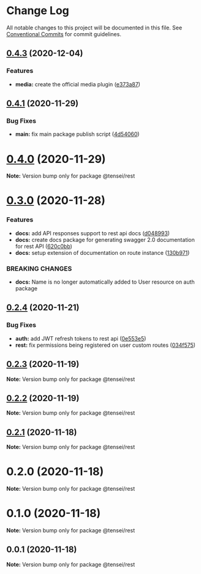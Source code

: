 # Change Log

All notable changes to this project will be documented in this file.
See [Conventional Commits](https://conventionalcommits.org) for commit guidelines.

## [0.4.3](https://github.com/tenseijs/tensei/compare/v0.4.2...v0.4.3) (2020-12-04)


### Features

* **media:** create the official media plugin ([e373a87](https://github.com/tenseijs/tensei/commit/e373a87f1765d527059589914fba944a37f9d48c))





## [0.4.1](https://github.com/tenseijs/tensei/compare/v0.4.0...v0.4.1) (2020-11-29)


### Bug Fixes

* **main:** fix main package publish script ([4d54060](https://github.com/tenseijs/tensei/commit/4d54060157bf72e9e228323a0ddb54c979cac5c0))





# [0.4.0](https://github.com/tenseijs/tensei/compare/v0.3.1...v0.4.0) (2020-11-29)

**Note:** Version bump only for package @tensei/rest





# [0.3.0](https://github.com/tenseijs/tensei/compare/v0.2.4...v0.3.0) (2020-11-28)


### Features

* **docs:** add API responses support to rest api docs ([d048993](https://github.com/tenseijs/tensei/commit/d048993f23dfdcd94e09f9be0c7f3022202e2e72))
* **docs:** create docs package for generating swagger 2.0 documentation for rest API ([620c0bb](https://github.com/tenseijs/tensei/commit/620c0bb91942094339d8244692553270a603b903))
* **docs:** setup extension of documentation on route instance ([130b971](https://github.com/tenseijs/tensei/commit/130b9715de41d2b775f949516118494ef7b12acd))


### BREAKING CHANGES

* **docs:** Name is no longer automatically added to User resource on auth package





## [0.2.4](https://github.com/bahdcoder/tensei/compare/v0.2.3...v0.2.4) (2020-11-21)


### Bug Fixes

* **auth:** add JWT refresh tokens to rest api ([0e553e5](https://github.com/bahdcoder/tensei/commit/0e553e524651926af3fde9a4b7ecbb9f424f16f8))
* **rest:** fix permissions being registered on user custom routes ([034f575](https://github.com/bahdcoder/tensei/commit/034f575090c0bd1e653e9fcf1b8eb28fa7fc759a))





## [0.2.3](https://github.com/bahdcoder/tensei/compare/v0.2.2...v0.2.3) (2020-11-19)

**Note:** Version bump only for package @tensei/rest





## [0.2.2](https://github.com/bahdcoder/tensei/compare/v0.2.1...v0.2.2) (2020-11-19)

**Note:** Version bump only for package @tensei/rest





## [0.2.1](https://github.com/bahdcoder/tensei/compare/v0.2.0...v0.2.1) (2020-11-18)

**Note:** Version bump only for package @tensei/rest





# 0.2.0 (2020-11-18)

**Note:** Version bump only for package @tensei/rest





# 0.1.0 (2020-11-18)

**Note:** Version bump only for package @tensei/rest





## 0.0.1 (2020-11-18)

**Note:** Version bump only for package @tensei/rest
